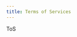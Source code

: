 ```yaml
---
title: Terms of Services
---
```


ToS
<!--add blocks of content here to add more sections to the community page -->
